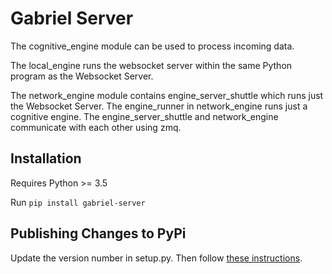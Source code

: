# Gabriel Server

The cognitive_engine module can be used to process incoming data.

The local_engine runs the websocket server within the same Python program as the
Websocket Server.

The network_engine module contains engine_server_shuttle which runs just the
Websocket Server. The engine_runner in network_engine runs just a cognitive
engine. The engine_server_shuttle and network_engine communicate with each other
using zmq.

## Installation
Requires Python >= 3.5 

Run `pip install gabriel-server`

## Publishing Changes to PyPi

Update the version number in setup.py. Then follow [these instructions](https://packaging.python.org/tutorials/packaging-projects/#generating-distribution-archives).
